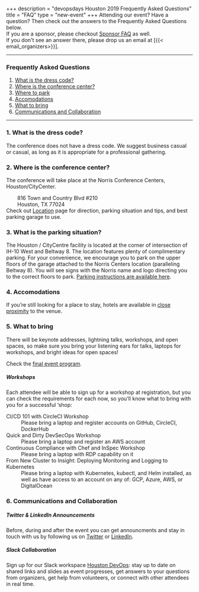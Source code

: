 +++
description = "devopsdays Houston 2019 Frequently Asked Questions"
title = "FAQ"
type = "new-event"
+++
Attending our event? Have a question? Then check out the answers to the Frequently Asked Questions below. <br/>
If you are a sponsor, please checkout <a href="/events/2019-houston/sponsor/#FAQ">Sponsor FAQ</a> as well. <br/>
If you don't see an answer there, please drop us an email at [{{< email_organizers>}}]. <br/>

<hr/>

<style>
   h3 {
    font-weight: bold;
   }
</style>

<h3>Frequently Asked Questions</h3>
<ol>
<li><a href="#DressCode">What is the dress code?</a></li>
<li><a href="#Directions">Where is the conference center?</a></li>
<li><a href="#Parking">Where to park</a></li>
<li><a href="#Hotel">Accomodations</a></li>
<li><a href="#Bring">What to bring</a></li>
<li><a href="#Communications">Communications and Collaboration</a></li>
</ol>

<hr/>


<a name="DressCode"><h3>1. What is the dress code?</h3></a>
The conference does not have a dress code. We suggest business casual or casual, as long as it is appropriate for a professional gathering.

<a name="Directions"><h3>2. Where is the conference center?</h3></a>
The conference will take place at the Norris Conference Centers, Houston/CityCenter. <br/>
<div style="margin-left:30px">
816 Town and Country Blvd #210<br/>
Houston, TX 77024 
</div>
Check out <a href="/events/2019-houston/location">Location</a> page for direction, parking situation and tips, and best parking garage to use.

<a name="Parking"><h3>3. What is the parking situation?</h3></a>
The Houston / CityCentre facility is located at the corner of intersection of IH-10 West and Beltway 8. The location features plenty of complimentary parking.  For your convenience, we encourage you to park on the upper floors of the garage attached to the Norris Centers location (paralleling Beltway 8). You will see signs with the Norris name and logo directing you to the correct floors to park.  <a href="https://citycentrehouston.com/parking/">Parking instructions are available here</a>.

<a name="Hotel"><h3>4. Accomodations</h3></a>
If you’re still looking for a place to stay, hotels are available in <a href="https://www.google.com/maps/search/Hotels+Near+Norris+Conference+Centers,+Houston%2FCityCentre/@29.7792184,-95.5644338,14z/data=!4m7!2m6!5m4!5m3!1s2019-04-15!2i2!3i1!6e3">close proximity</a> to the venue.

<a name="Bring"><h3>5. What to bring</h3></a>
There will be keynote addresses, lightning talks, workshops, and open spaces, so make sure you bring your listening ears for talks, laptops for workshops, and bright ideas for open spaces! <br/>

Check the <a href="/events/2019-houston/program/">final event program</a>. <br/>
 
<h5>Workshops</h5>

Each attendee will be able to sign up for a workshop at registration, but you can check the requirements for each now, so you’ll know what to bring with you for a successful ‘shop:

<dl>
<dt>CI/CD 101 with CircleCI Workshop</dt>
<dd>Please bring a laptop and register accounts on GitHub, CircleCI, DockerHub</dd>

<dt>Quick and Dirty DevSecOps Workshop</dt>
<dd>Please bring a laptop and register an AWS account</dd>

<dt>Continuous Compliance with Chef and InSpec Workshop</dt>
<dd>Please bring a laptop with RDP capability on it</dd>

<dt>From New Cluster to Insight: Deploying Monitoring and Logging to Kubernetes</dt>
<dd>Please bring a laptop with Kubernetes, kubectl, and Helm installed, as well as have access to an account on any of: GCP, Azure, AWS, or DigitalOcean</dd>
</dl>

<a name="Communications"><h3>6. Communications and Collaboration</h3></a>
<h5>Twitter & LinkedIn Announcements</h5>
Before, during and after the event you can get announcments and stay in touch with us by following us on <a href="https://twitter.com/DevOpsDaysHTown">Twitter</a> or <a href="https://www.linkedin.com/company/devopsdays-houston">LinkedIn</a>.
<h5>Slack Collaboration</h5>
Sign up for our Slack workspace <a href="https://join.slack.com/t/houstondevops/shared_invite/enQtNTk0NzgyMDI0MTc4LTk1MTVmYTA0NGYzNTg5YTIxNGMwNTljZjc1OWJiNWU2OWZiZGRjZTc3MjllODVlYzJjMDE4MzYyNWYxMjE2Mjg">Houston DevOps</a>: stay up to date on shared links and slides as event progresses, get answers to your questions from organizers, get help from volunteers, or connect with other attendees in real time.